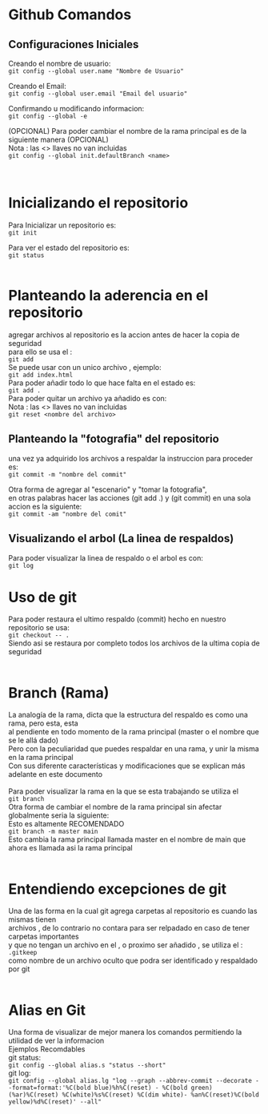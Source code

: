 # Github Comandos
## Configuraciones Iniciales

Creando el nombre de usuario: <br>
`git config --global user.name "Nombre de Usuario"`

Creando el Email: <br>
`git config --global user.email "Email del usuario" `

Confirmando u modificando informacion:<br>
`git config --global -e`

(OPCIONAL) Para poder cambiar el nombre de la rama principal es de la siguiente manera (OPCIONAL) <br>
Nota : las <> llaves no van incluidas <br>
`git config --global init.defaultBranch <name>` 

<br>

# Inicializando el repositorio

Para Inicializar un repositorio es: <br>
`git init`

Para ver el estado del repositorio es:<br> 
`git status`<br><br>

# Planteando la aderencia en el repositorio <br>
agregar archivos al repositorio es la accion antes de hacer la copia de seguridad<br>
para ello se usa el :<br>
`git add ` <br>
Se puede usar con un unico archivo , ejemplo:<br>
`git add index.html`<br>
Para poder añadir todo lo que hace falta en el estado es:<br>
`git add . `<br>
Para poder quitar un archivo ya añadido es con:<br>
Nota : las <> llaves no van incluidas <br>
`git reset <nombre del archivo>`

## Planteando la "fotografia" del repositorio <br>
una vez ya adquirido los archivos a respaldar la instruccion para proceder es: <br>
`git commit -m "nombre del commit"`

Otra forma de agregar al "escenario" y "tomar la fotografia",<br> en otras palabras hacer las acciones (git add .) y (git commit) en una sola accion es la siguiente:<br>
`git commit -am "nombre del comit"` <br>

## Visualizando el arbol (La linea de respaldos)
Para poder visualizar la linea de respaldo o el arbol es con: <br>
`git log `

# Uso de git 
Para poder restaura el ultimo respaldo (commit) hecho en nuestro repositorio se usa:  <br>
`git checkout -- .`<br>
Siendo asi se restaura por completo todos los archivos de la ultima copia de seguridad<br><br>

# Branch (Rama)
La analogía de la rama, dicta que la estructura del respaldo es como una rama, pero esta, esta <br>al pendiente en todo momento de la rama principal (master o el nombre que se le allá dado)<br>
Pero con la peculiaridad que puedes respaldar en una rama, y unir la misma en la rama principal <br>
Con sus diferente características y modificaciones que se explican más adelante en este documento<br><br>
Para poder visualizar la rama en la que se esta trabajando se utiliza el <br>
`git branch`
<br>
Otra forma de cambiar el nombre de la rama principal sin afectar globalmente seria la siguiente:<br>
Esto es altamente RECOMENDADO <br>
`git branch -m master main`
<br>Esto cambia la rama principal llamada master en el nombre de main que ahora es llamada asi la rama principal 
<br><br>
# Entendiendo excepciones de git
Una de las forma en la cual git agrega carpetas al repositorio es cuando las mismas tienen <br>archivos , de lo contrario no contara para ser relpadado en caso de tener carpetas importantes <br> y que no tengan un archivo en el , o proximo ser añadido , se utiliza el : <br> 
`.gitkeep`
<br>como nombre de un archivo oculto que podra ser identificado y respaldado por git 
<br><br>
# Alias en Git
Una forma de visualizar de mejor manera los comandos permitiendo la utilidad de ver la informacion 
<br> Ejemplos Recomdables<br>
git status:<br>
`git config --global alias.s "status --short"`
<br> git log: <br>
`git config --global alias.lg "log --graph --abbrev-commit --decorate --format=format:'%C(bold blue)%h%C(reset) - %C(bold green)(%ar)%C(reset) %C(white)%s%C(reset) %C(dim white)- %an%C(reset)%C(bold yellow)%d%C(reset)' --all"`

